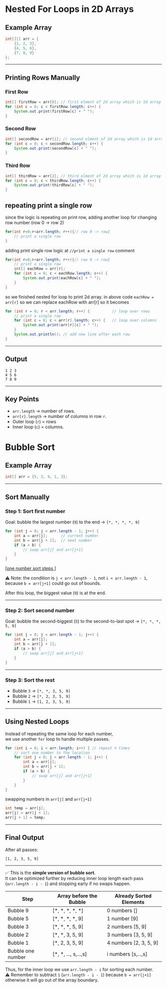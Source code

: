 # Nested For Loops in 2D Arrays 

## Example Array

``` java
int[][] arr = {
    {1, 2, 3},
    {4, 5, 6},
    {7, 8, 9}
};
```

------------------------------------------------------------------------

## Printing Rows Manually

### First Row

``` java
int[] firstRow = arr[0]; // first elment of 2d array which is 1d array {1, 2, 3},
for (int c = 0; c < firstRow.length; c++) {
    System.out.print(firstRow[c] + " ");
}
```

### Second Row

``` java
int[] secondRow = arr[1]; // second elment of 2d array which is 1d array {4, 5, 6},
for (int c = 0; c < secondRow.length; c++) {
    System.out.print(secondRow[c] + " ");
}
```

### Third Row

``` java
int[] thirdRow = arr[2]; // third elment of 2d array which is 1d array {7, 8, 9}
for (int c = 0; c < thirdRow.length; c++) {
    System.out.print(thirdRow[c] + " ");
}
```
## repeating print a single row
since the logic is repeating on print row, 
adding another loop for changing row number (row 0 -> row 2)
```java
for(int r=0;r<arr.length; r++){// row 0 -> row2
    // print a single row
}
```
adding print single row logic at `//print a single row` comment
```java
for(int r=0;r<arr.length; r++){// row 0 -> row2
    // print a single row
    int[] eachRow = arr[r];
    for (int c = 0; c < eachRow.length; c++) {
        System.out.print(eachRow[c] + " ");
    }
}
```
so we finished nested for loop to print 2d array.
in above code `eachRow = arr[r]` so we can replace eachRow with arr[r]
so it becomes


``` java
for (int r = 0; r < arr.length; r++) {          // loop over rows
    // print a single row
    for (int c = 0; c < arr[r].length; c++) {   // loop over columns 
        System.out.print(arr[r][c] + " ");
    }
    System.out.println(); // add new line after each row
}
```

------------------------------------------------------------------------

## Output

    1 2 3 
    4 5 6 
    7 8 9 

------------------------------------------------------------------------

## Key Points

-   `arr.length` → number of rows.
-   `arr[r].length` → number of columns in row `r`.
-   Outer loop (`r`) = rows
-   Inner loop (`c`) = columns.

# Bubble Sort  

## Example Array
```java
int[] arr = {5, 2, 9, 1, 3};
```

---

## Sort Manually  

### Step 1: Sort first number  
Goal: bubble the largest number (`9`) to the end → `[*, *, *, *, 9]`  

```java
for (int j = 0; j < arr.length - 1; j++) { 
    int a = arr[j];      // current number
    int b = arr[j + 1];  // next number
    if (a > b) {
        // swap arr[j] and arr[j+1]
    }
}
```
[[one number sort steps ](https://li-cuny.github.io/ET-581_Lectrure/html/bubble_demo_1.html)]

⚠️ Note: the condition is `j < arr.length - 1`, not `i < arr.length - 1`,  
because `b = arr[j+1]` could go out of bounds.  

After this loop, the biggest value (`9`) is at the end.  

---

### Step 2: Sort second number  
Goal: bubble the second-biggest (`5`) to the second-to-last spot → `[*, *, *, 5, 9]`  

```java
for (int j = 0; j < arr.length - 1; j++) { 
    int a = arr[j];
    int b = arr[j + 1];
    if (a > b) {
        // swap arr[j] and arr[j+1]
    }
}
```

---

### Step 3: Sort the rest  
- Bubble `3` → `[*, *, 3, 5, 9]`  
- Bubble `2` → `[*, 2, 3, 5, 9]`  
- Bubble `1` → `[1, 2, 3, 5, 9]`  

---

## Using Nested Loops  

Instead of repeating the same loop for each number,  
we use another `for` loop to handle multiple passes.  

```java
for (int i = 0; i < arr.length; i++) { // repeat n times
    // sort one number to the location
    for (int j = 0; j < arr.length - 1; j++) { 
        int a = arr[j];
        int b = arr[j + 1];
        if (a > b) {
            // swap arr[j] and arr[j+1]
        }
    }
}
```
swapping numbers in `arr[j]` and `arr[j+1]`
```java
int temp = arr[j];
arr[j] = arr[j + 1];
arr[j + 1] = temp;
```
---

## Final Output
After all passes:  
```
[1, 2, 3, 5, 9]
```

---

✅ This is the **simple version of bubble sort**.  
It can be optimized further by reducing inner loop length each pass (`arr.length - i - 1`) and stopping early if no swaps happen.

| Step        | Array before the Bubble | Already Sorted Elements |
|------------|------------------|------------------------|
| Bubble 9   | [*, *, *, *, *]   | 0 numbers []           |
| Bubble 5   | [*, *, *, *, 9]   | 1 number [9]           |
| Bubble 3   | [*, *, *, 5, 9]   | 2 numbers [5, 9]       |
| Bubble 2   | [*, *, 3, 5, 9]   | 3 numbers [3, 5, 9]    |
| Bubble 1   | [*, 2, 3, 5, 9]   | 4 numbers [2, 3, 5, 9] |
| Bubble one number   | [*, *, ..., s,...,s]    | i numbers [s,...,s] |

Thus, for the inner loop we use `arr.length - i` for sorting each number.  
⚠️ Remember to subtract `1` (`arr.length - i - 1`) because `b = arr[j+1]` otherwise it will go out of the array boundary.